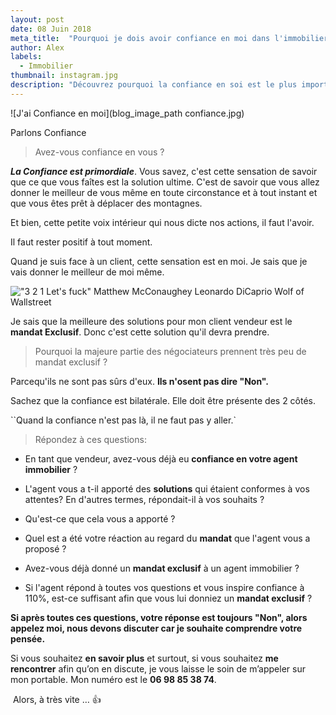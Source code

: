 ```yaml
---
layout: post
date: 08 Juin 2018
meta_title:  "Pourquoi je dois avoir confiance en moi dans l'immobilier ?"
author: Alex
labels:
  - Immobilier
thumbnail: instagram.jpg
description: "Découvrez pourquoi la confiance en soi est le plus important dans l'immobilier."
---
```





![J'ai Confiance en moi](blog_image_path confiance.jpg)



Parlons Confiance

>Avez-vous confiance en vous ?

***La Confiance est primordiale***. Vous savez, c'est cette sensation de savoir que ce que vous faîtes est la solution ultime.
C'est de savoir que vous allez donner le meilleur de vous même en toute circonstance et à tout instant et que vous êtes prêt à déplacer des montagnes.

Et bien, cette petite voix intérieur qui nous dicte nos actions, il faut l'avoir.

Il faut rester positif à tout moment.

Quand je suis face à un client, cette sensation est en moi. Je sais que je vais donner le meilleur de moi même.


!["3 2 1 Let's fuck" Matthew McConaughey Leonardo DiCaprio Wolf of Wallstreet](https://i.makeagif.com/media/5-12-2015/6UTZ2w.gif)

Je sais que la meilleure des solutions pour mon client vendeur est le **mandat Exclusif**. Donc c'est cette solution qu'il devra prendre.

>Pourquoi la majeure partie des négociateurs prennent très peu de mandat exclusif ?

Parcequ'ils ne sont pas sûrs d'eux. **Ils n'osent pas dire "Non".**



Sachez que la confiance est bilatérale. Elle doit être présente des 2 côtés. 

``Quand la confiance n'est pas là, il ne faut pas y aller.`


>Répondez à ces questions:

* En tant que vendeur, avez-vous déjà eu **confiance en votre agent immobilier** ?

* L'agent vous a t-il apporté des **solutions** qui étaient conformes à vos attentes? En d'autres termes, répondait-il à vos souhaits ?

* Qu'est-ce que cela vous a apporté ?

* Quel est a été votre réaction au regard du **mandat** que l'agent vous a proposé ?

* Avez-vous déjà donné un **mandat exclusif** à un agent immobilier ?

* Si l'agent répond à toutes vos questions et vous inspire confiance à 110%, est-ce suffisant afin que vous lui donniez un **mandat exclusif** ?

**Si après toutes ces questions, votre réponse est toujours "Non", alors appelez moi, nous devons discuter car je souhaite comprendre votre pensée.**







Si vous souhaitez **en savoir plus** et surtout, si vous souhaitez **me rencontrer** afin qu’on en discute, je vous laisse le soin de m’appeler sur mon portable. Mon numéro est le **06 98 85 38 74**.

 Alors, à très vite … 👍



